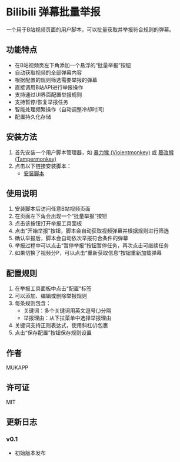 # Bilibili 弹幕批量举报

一个用于B站视频页面的用户脚本，可以批量获取并举报符合规则的弹幕。

## 功能特点

- 在B站视频页左下角添加一个悬浮的“批量举报”按钮
- 自动获取视频的全部弹幕内容
- 根据配置的规则筛选需要举报的弹幕
- 直接调用B站API进行举报操作
- 支持通过UI界面配置举报规则
- 支持暂停/恢复举报任务
- 智能处理频繁操作（自动调整冷却时间）
- 配置持久化存储

## 安装方法

1. 首先安装一个用户脚本管理器，如 [暴力猴 (Violentmonkey)](http://violentmonkey.com/) 或 [篡改猴 (Tampermonkey)](https://www.tampermonkey.net/)
2. 点击以下链接安装脚本：
   - [安装脚本](https://cdn.jsdelivr.net/gh/MUKAPP/bilibili-danmaku-report/bilibili-danmaku-report.user.js)

## 使用说明

1. 安装脚本后访问任意B站视频页面
2. 在页面左下角会出现一个“批量举报”按钮
3. 点击该按钮打开举报工具面板
4. 点击“开始举报”按钮，脚本会自动获取视频弹幕并根据规则进行筛选
5. 确认举报后，脚本会自动依次举报符合条件的弹幕
6. 举报过程中可以点击“暂停举报”按钮暂停任务，再次点击可继续任务
7. 如果切换了视频分P，可以点击“重新获取信息”按钮重新加载弹幕

## 配置规则

1. 在举报工具面板中点击“配置”标签
2. 可以添加、编辑或删除举报规则
3. 每条规则包含：
   - 关键词：多个关键词用英文逗号(,)分隔
   - 举报理由：从下拉菜单中选择举报理由
4. 关键词支持正则表达式，使用斜杠(/)包裹
5. 点击“保存配置”按钮保存规则设置

## 作者

MUKAPP

## 许可证

MIT

## 更新日志

### v0.1
- 初始版本发布
